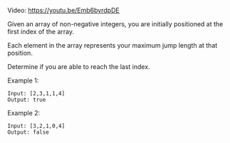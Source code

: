 Video: https://youtu.be/Emb6byrdpDE

Given an array of non-negative integers, you are initially positioned at the
first index of the array.

Each element in the array represents your maximum jump length at that position.

Determine if you are able to reach the last index.

Example 1:

```
Input: [2,3,1,1,4]
Output: true
```

Example 2:

```
Input: [3,2,1,0,4]
Output: false
```
